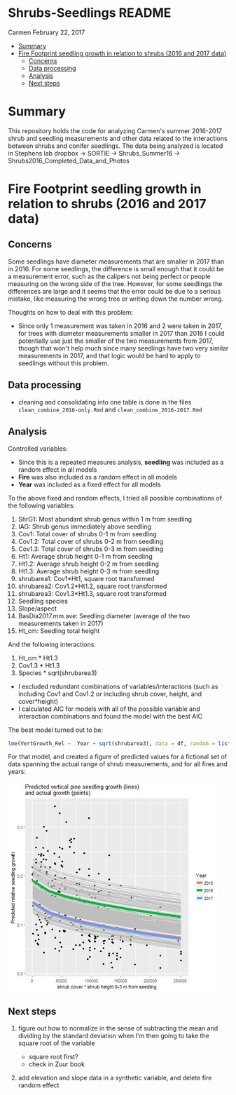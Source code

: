 Shrubs-Seedlings README
================
Carmen
February 22, 2017

-   [Summary](#summary)
-   [Fire Footprint seedling growth in relation to shrubs (2016 and 2017 data)](#fire-footprint-seedling-growth-in-relation-to-shrubs-2016-and-2017-data)
    -   [Concerns](#concerns)
    -   [Data processing](#data-processing)
    -   [Analysis](#analysis)
    -   [Next steps](#next-steps)

Summary
=======

This repository holds the code for analyzing Carmen's summer 2016-2017 shrub and seedling measurements and other data related to the interactions between shrubs and conifer seedlings. The data being analyzed is located in Stephens lab dropbox -&gt; SORTIE -&gt; Shrubs\_Summer16 -&gt; Shrubs2016\_Completed\_Data\_and\_Photos

Fire Footprint seedling growth in relation to shrubs (2016 and 2017 data)
=========================================================================

Concerns
--------

Some seedlings have diameter measurements that are smaller in 2017 than in 2016. For some seedlings, the difference is small enough that it could be a measurement error, such as the calipers not being perfect or people measuring on the wrong side of the tree. However, for some seedlings the differences are large and it seems that the error could be due to a serious mistake, like measuring the wrong tree or writing down the number wrong.

Thoughts on how to deal with this problem:

-   Since only 1 measurement was taken in 2016 and 2 were taken in 2017, for trees with diameter measurements smaller in 2017 than 2016 I could potentially use just the smaller of the two measurements from 2017, though that won't help much since many seedlings have two very similar measurements in 2017, and that logic would be hard to apply to seedlings without this problem.

Data processing
---------------

-   cleaning and consolidating into one table is done in the files `clean_combine_2016-only.Rmd` and `clean_combine_2016-2017.Rmd`

Analysis
--------

Controlled variables:

-   Since this is a repeated measures analysis, **seedling** was included as a random effect in all models
-   **Fire** was also included as a random effect in all models
-   **Year** was included as a fixed effect for all models

To the above fixed and random effects, I tried all possible combinations of the following variables:

1.  ShrG1: Most abundant shrub genus within 1 m from seedling
2.  IAG: Shrub genus immediately above seedling
3.  Cov1: Total cover of shrubs 0-1 m from seedling
4.  Cov1.2: Total cover of shrubs 0-2 m from seedling
5.  Cov1.3: Total cover of shrubs 0-3 m from seedling
6.  Ht1: Average shrub height 0-1 m from seedling
7.  Ht1.2: Average shrub height 0-2 m from seedling
8.  Ht1.3: Average shrub height 0-3 m from seedling
9.  shrubarea1: Cov1\*Ht1, square root transformed
10. shrubarea2: Cov1.2\*Ht1.2, square root transformed
11. shrubarea3: Cov1.3\*Ht1.3, square root transformed
12. Seedling species
13. Slope/aspect
14. BasDia2017.mm.ave: Seedling diameter (average of the two measurements taken in 2017)
15. Ht\_cm: Seedling total height

And the following interactions:

1.  Ht\_cm \* Ht1.3
2.  Cov1.3 \* Ht1.3
3.  Species \* sqrt(shrubarea3)

-   I excluded redundant combinations of variables/interactions (such as including Cov1 and Cov1.2 or including shrub cover, height, and cover\*height)
-   I calculated AIC for models with all of the possible variable and interaction combinations and found the model with the best AIC

The best model turned out to be:

``` r
lme(VertGrowth_Rel ~  Year + sqrt(shrubarea3), data = df, random = list(~ 1| Fire,~1| Sdlg))
```

For that model, and created a figure of predicted values for a fictional set of data spanning the actual range of shrub measurements, and for all fires and years:

![](plots/pinus_predicted_actual.jpeg)

Next steps
----------

1.  figure out how to normalize in the sense of subtracting the mean and dividing by the standard deviation when I'm then going to take the square root of the variable
    -   square root first?
    -   check in Zuur book

2.  add elevation and slope data in a synthetic variable, and delete fire random effect
